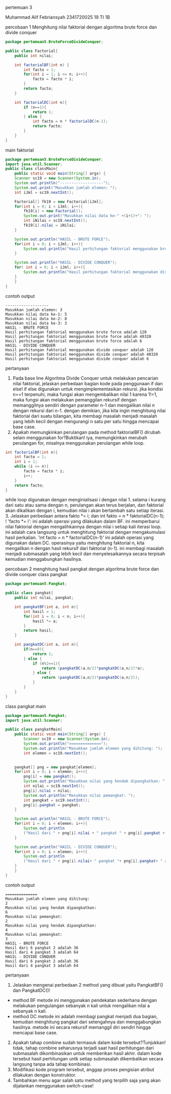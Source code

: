 pertemuan 3

Muhammad Alif Febriansyah
2341720025
19
TI 1B

percobaan 1
Menghitung nilai faktorial dengan algoritma brute force dan divide conquer
```java
package pertemuan5.BruteForceDivideConquer;

public class Factorial{
    public int nilai;

    int factorialBF(int n) {
        int facto = 1;
        for(int i = 1; i <= n; i++){
            facto = facto * i;
        }
        return facto;
    }

    int factorialDC(int n){
        if (n==1){
            return 1;
        } else {
            int facto = n * factorialDC(n-1);
            return facto;
        }
    }
}
```
main faktorial
```java
package pertemuan5.BruteForceDivideConquer;
import java.util.Scanner;
public class classMain{
    public static void main(String[] args) {
    Scanner sc19 = new Scanner(System.in);
    System.out.println("-------------------");
    System.out.print("Masukkan jumlah elemen: ");
    int iJml = sc19.nextInt();

    Factorial[] fk19 = new Factorial[iJml];
    for(int i = 0; i < iJml; i++){
        fk19[i] = new Factorial();
        System.out.print("Masukkan nilai data ke-" +(i+1)+": ");
        int iNilai = sc19.nextInt();
        fk19[i].nilai = iNilai;
    }

    System.out.println("HASIL - BRUTE FORCE");
    for(int i = 0; i < iJml; i++){
        System.out.println("Hasil perhitungan faktorial menggunakan brute force adalah " + fk19[i].factorialBF(fk19[i].nilai));
    }

    System.out.println("HASIL - DIVIDE CONQUER");
    for( int i = 0; i < iJml; i++){
        System.out.println("Hasil perhitungan faktorial menggunakan divide conquer adalah " + fk19[i].factorialDC(fk19[i].nilai));
    }
    }
}
```
contoh output
```
-------------------
Masukkan jumlah elemen: 3
Masukkan nilai data ke-1: 5
Masukkan nilai data ke-2: 8
Masukkan nilai data ke-3: 3
HASIL - BRUTE FORCE
Hasil perhitungan faktorial menggunakan brute force adalah 120 
Hasil perhitungan faktorial menggunakan brute force adalah 40320
Hasil perhitungan faktorial menggunakan brute force adalah 6   
HASIL - DIVIDE CONQUER
Hasil perhitungan faktorial menggunakan divide conquer adalah 120
Hasil perhitungan faktorial menggunakan divide conquer adalah 40320
Hasil perhitungan faktorial menggunakan divide conquer adalah 6
```

pertanyaan
1. Pada base line Algoritma Divide Conquer untuk melakukan pencarian nilai faktorial, jelaskan 
perbedaan bagian kode pada penggunaan if dan else!
if else digunakan untuk mengimplementasikan rekursi. jika kondisi n==1 terpenuhi, maka fungsi akan mengembalikan nilai 1 karena 1!=1, maka fungsi akan melakukan pemanggilan rekursif dengan memanggilnya sendiri dengan parameter n-1 dan mengalikan nilai n dengan rekursi dari n-1. dengan demikian, jika kita ingin menghitung nilai faktorial dari suatu bilangan, kita membagi masalah menjadi masalah yang lebih kecil dengan mengurangi n satu per satu hingga mencapai base case.
2. Apakah memungkinkan perulangan pada method faktorialBF() dirubah selain menggunakan 
for?Buktikan!
iya, memungkinkan merubah perulangan for, misalnya menggunakan perulangan while loop.
```java
int factorialBF(int n){
    int facto = 1;
    int i = 1;
    while (i <= n){
        facto = facto * i;
        i++;
    }
    return facto;
}
```
while loop digunakan dengan menginialisasi i dengan nilai 1. selama i kurang dari satu atau sama dengan n, perulangan akan terus berjalan, dan faktorial akan dikalikan dengan i, kemudian nilai i akan bertambah satu setiap iterasi.
3. Jelaskan perbedaan antara fakto *= i; dan int fakto = n * faktorialDC(n-1); ! 'facto *= i': ini adalah operasi yang dilakukan dalam BF. ini memperbarui nilai faktorial dengan mengalihkannya dengan nilai i setiap kali iterasi loop. ini adalah cara langsung untuk menghitung faktorial dengan mengakumulasi hasil perkalian.
'int facto = n * factorialDC(n-1)' ini adalah operasi yang digunakan dalam DC. operasinya yaitu menghitung faktorial n, kita mengalikan n dengan hasil rekursif dari faktorial (n-1). ini membagi masalah menjadi submasalah yang lebih kecil dan menyelesaikannya secara terpisah kemudian menggabungkan hasilnya.

percobaan 2
menghitung hasil pangkat dengan algoritma brute force dan divide conquer
class pangkat
```java
package pertemuan5.Pangkat;

public class pangkat{
    public int nilai, pangkat;

    int pangkatBF(int a, int n){
        int hasil = 1;
        for(int i = 0; i < n; i++){
            hasil *= a;
        }
        return hasil;
    }

    int pangkatDC(int a, int n){
        if(n==0){
            return 1;
        } else {
            if (n%2==1){
                return (pangkatDC(a,n/2)*pangkatDC(a,n/2)*a);
            } else {
                return (pangkatDC(a,n/2)*pangkatDC(a,n/2));
            }
        }
    }
}
```
class pangkat main
```java
package pertemuan5.Pangkat;
import java.util.Scanner;

public class pangkatMain{
    public static void main(String[] args) {
        Scanner sc19 = new Scanner(System.in);
        System.out.println("==============");
        System.out.println("Masukkan jumlah elemen yang dihitung: ");
        int elemen = sc19.nextInt();
    

    pangkat[] png = new pangkat[elemen];
    for(int i = 0; i < elemen; i++){
        png[i] = new pangkat();
        System.out.println("Masukkan nilai yang hendak dipangkatkan: ");
        int nilai = sc19.nextInt();
        png[i].nilai = nilai;
        System.out.println("Masukkan nilai pemangkat: ");
        int pangkat = sc19.nextInt();
        png[i].pangkat = pangkat;
    }

    System.out.println("HASIL - BRUTE FORCE");
    for(int i = 0; i < elemen; i++){
        System.out.println
        ("Hasil dari " + png[i].nilai + " pangkat " + png[i].pangkat + " adalah " + png[i].pangkatBF(png[i].nilai, png[i].pangkat));
    }

    System.out.println("HASIL - DIVIDE CONQUER");
    for(int i = 0; i < elemen; i++){
        System.out.println
        ("Hasil dari " + png[i].nilai+ " pangkat "+ png[i].pangkat+ " adalah " + png[i].pangkatDC(png[i].nilai, png[i].pangkat));
    }
    }
}
```
contoh output
```
==============
Masukkan jumlah elemen yang dihitung:
2
Masukkan nilai yang hendak dipangkatkan:
6
Masukkan nilai pemangkat:
2
Masukkan nilai yang hendak dipangkatkan:
4
Masukkan nilai pemangkat:
3
HASIL - BRUTE FORCE
Hasil dari 6 pangkat 2 adalah 36
Hasil dari 4 pangkat 3 adalah 64
HASIL - DIVIDE CONQUER
Hasil dari 6 pangkat 2 adalah 36
Hasil dari 4 pangkat 3 adalah 64
```

pertanyaan
1. Jelaskan mengenai perbedaan 2 method yang dibuat yaitu PangkatBF() dan PangkatDC()!
- method BF
metode ini menggunakan pendekatan sederhana dengan melakukan pengulangan sebanyak n kali untuk mengalikan nilai a sebanyak n kali.
- method DC
metode ini adalah membagi pangkat menjadi dua bagian, kemudian menghitung pangkat dari setengahnya dan menggabungkan hasilnya. metode ini secara rekursif memanggil diri sendiri hingga mencapai base case.
2. Apakah tahap combine sudah termasuk dalam kode tersebut?Tunjukkan!
tidak, tahap combine seharusnya terjadi saat hasil perhitungan dari submasalah dikombinasikan untuk memberikan hasil akhir. dalam kode tersebut hasil perhitungan untk setiap submasalah dikembalikan secara langsung tanpa ada tahap kombinasi.
3. Modifikasi kode program tersebut, anggap proses pengisian atribut dilakukan dengan 
konstruktor.
4. Tambahkan menu agar salah satu method yang terpilih saja yang akan dijalankan menggunakan 
switch-case!